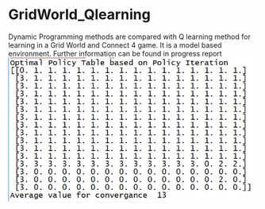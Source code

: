 # GridWorld_Qlearning
Dynamic Programming methods are compared with Q learning method for learning in a Grid World and Connect 4 game. It is a model based environment. 
Further information can be found in progress report
<img src="https://github.com/eagle-Ji/GridWorld_Qlearning/blob/main/Optimal_tab.JPG" alt="">
